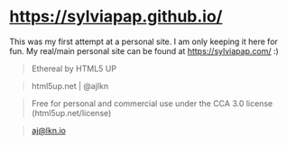 # https://sylviapap.github.io/

This was my first attempt at a personal site. I am only keeping it here for fun. My real/main personal site can be found at https://sylviapap.com/ :)

> Ethereal by HTML5 UP

> html5up.net | @ajlkn

> Free for personal and commercial use under the CCA 3.0 license (html5up.net/license)

> aj@lkn.io
